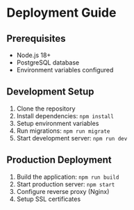# Deployment Guide

## Prerequisites
- Node.js 18+
- PostgreSQL database
- Environment variables configured

## Development Setup
1. Clone the repository
2. Install dependencies: `npm install`
3. Setup environment variables
4. Run migrations: `npm run migrate`
5. Start development server: `npm run dev`

## Production Deployment
1. Build the application: `npm run build`
2. Start production server: `npm start`
3. Configure reverse proxy (Nginx)
4. Setup SSL certificates
